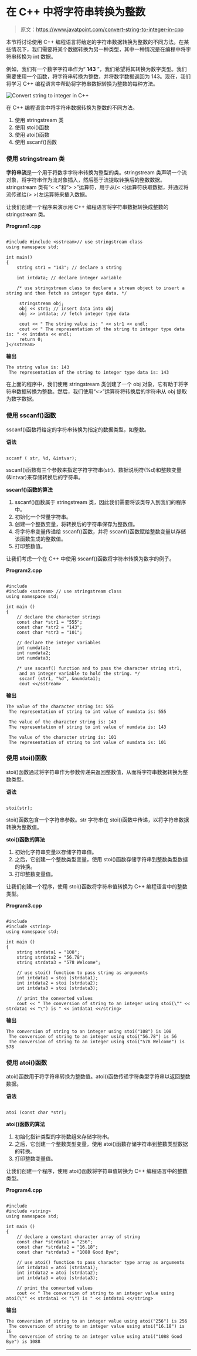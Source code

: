 # 在 C++ 中将字符串转换为整数

> 原文：<https://www.javatpoint.com/convert-string-to-integer-in-cpp>

本节将讨论使用 C++ 编程语言将给定的字符串数据转换为整数的不同方法。在某些情况下，我们需要将某个数据转换为另一种类型，其中一种情况是在编程中将字符串转换为 int 数据。

例如，我们有一个数字字符串作为“ **143** ”，我们希望将其转换为数字类型。我们需要使用一个函数，将字符串转换为整数，并将数字数据返回为 143。现在，我们将学习 C++ 编程语言中帮助将字符串数据转换为整数的每种方法。

![Convert string to integer in C++](img/5a3cadc29d75c6417ffbfbcf565def28.png)

在 C++ 编程语言中将字符串数据转换为整数的不同方法。

1.  使用 stringstream 类
2.  使用 stoi()函数
3.  使用 atoi()函数
4.  使用 sscanf()函数

### 使用 stringstream 类

**字符串流**是一个用于将数字字符串转换为整型的类。stringstream 类声明一个流对象，将字符串作为流对象插入，然后基于流提取转换后的整数数据。stringstream 类有“< <”和“> >”运算符，用于从(< <)运算符获取数据，并通过将流传递给(> >)左运算符来插入数据。

让我们创建一个程序来演示用 C++ 编程语言将字符串数据转换成整数的 stringstream 类。

**Program1.cpp**

```

#include #include <sstream>// use stringstream class
using namespace std;

int main()
{
	string str1 = "143"; // declare a string

	int intdata; // declare integer variable

	/* use stringstream class to declare a stream object to insert a string and then fetch as integer type data. */

	 stringstream obj;
	 obj << str1; // insert data into obj
	 obj >> intdata; // fetch integer type data

	 cout << " The string value is: " << str1 << endl;
	 cout << " The representation of the string to integer type data is: " << intdata << endl;
	 return 0;
}</sstream> 
```

**输出**

```
The string value is: 143
 The representation of the string to integer type data is: 143	

```

在上面的程序中，我们使用 stringstream 类创建了一个 obj 对象，它有助于将字符串数据转换为整数。然后，我们使用“<>”运算符将转换后的字符串从 obj 提取为数字数据。

### 使用 sscanf()函数

sscanf()函数将给定的字符串转换为指定的数据类型，如整数。

**语法**

```

sccanf ( str, %d, &intvar);

```

sscanf()函数有三个参数来指定字符字符串(str)、数据说明符(%d)和整数变量(&intvar)来存储转换后的字符串。

**sscanf()函数的算法**

1.  sscanf()函数属于 stringstream 类，因此我们需要将该类导入到我们的程序中。
2.  初始化一个常量字符串。
3.  创建一个整数变量，将转换后的字符串保存为整数值。
4.  将字符串变量传递给 sscanf()函数，并将 sscanf()函数赋给整数变量以存储该函数生成的整数值。
5.  打印整数值。

让我们考虑一个在 C++ 中使用 sscanf()函数将字符串转换为数字的例子。

**Program2.cpp**

```

#include 
#include <sstream> // use stringstream class
using namespace std;

int main ()
{
	// declare the character strings
	const char *str1 = "555"; 
	const char *str2 = "143"; 
	const char *str3 = "101"; 

	// declare the integer variables 
	int numdata1; 
	int numdata2; 
	int numdata3; 

	/* use sscanf() function and to pass the character string str1,
	 and an integer variable to hold the string. */
	 sscanf (str1, "%d", &numdata1);
	 cout <</sstream>
```

**输出**

```
The value of the character string is: 555
 The representation of string to int value of numdata is: 555

 The value of the character string is: 143
 The representation of string to int value of numdata is: 143

 The value of the character string is: 101
 The representation of string to int value of numdata is: 101

```

### 使用 stoi()函数

stoi()函数通过将字符串作为参数传递来返回整数值，从而将字符串数据转换为整数类型。

**语法**

```

stoi(str);

```

stoi()函数包含一个字符串参数。str 字符串在 stoi()函数中传递，以将字符串数据转换为整数值。

**stoi()函数的算法**

1.  初始化字符串变量以存储字符串值。
2.  之后，它创建一个整数类型变量，使用 stoi()函数存储字符串到整数类型数据的转换。
3.  打印整数变量值。

让我们创建一个程序，使用 stoi()函数将字符串值转换为 C++ 编程语言中的整数类型。

**Program3.cpp**

```

#include 
#include <string>
using namespace std;

int main ()
{
	string strdata1 = "108";
	string strdata2 = "56.78";
	string strdata3 = "578 Welcome";

	// use stoi() function to pass string as arguments
	int intdata1 = stoi (strdata1);
	int intdata2 = stoi (strdata2);
	int intdata3 = stoi (strdata3);

	// print the converted values
	cout << " The conversion of string to an integer using stoi(\"" << strdata1 << "\") is " << intdata1 <</string>
```

**输出**

```
The conversion of string to an integer using stoi("108") is 108
 The conversion of string to an integer using stoi("56.78") is 56
 The conversion of string to an integer using stoi("578 Welcome") is 578

```

### 使用 atoi()函数

atoi()函数用于将字符串转换为整数值。atoi()函数传递字符类型字符串以返回整数数据。

**语法**

```

atoi (const char *str);

```

**atoi()函数的算法**

1.  初始化指针类型的字符数组来存储字符串。
2.  之后，它创建一个整数类型变量，使用 atoi()函数存储字符串到整数类型数据的转换。
3.  打印整数变量值。

让我们创建一个程序，使用 atoi()函数将字符串值转换为 C++ 编程语言中的整数类型。

**Program4.cpp**

```

#include 
#include <string>
using namespace std;

int main ()
{
	// declare a constant character array of string 
	const char *strdata1 = "256";
	const char *strdata2 = "16.18";
	const char *strdata3 = "1088 Good Bye";

	// use atoi() function to pass character type array as arguments
	int intdata1 = atoi (strdata1);
	int intdata2 = atoi (strdata2);
	int intdata3 = atoi (strdata3);

	// print the converted values
	cout << " The conversion of string to an integer value using atoi(\"" << strdata1 << "\") is " << intdata1 <</string>
```

**输出**

```
The conversion of string to an integer value using atoi("256") is 256
 The conversion of string to an integer value using atoi("16.18") is 16
 The conversion of string to an integer value using atoi("1088 Good Bye") is 1088

```

* * *